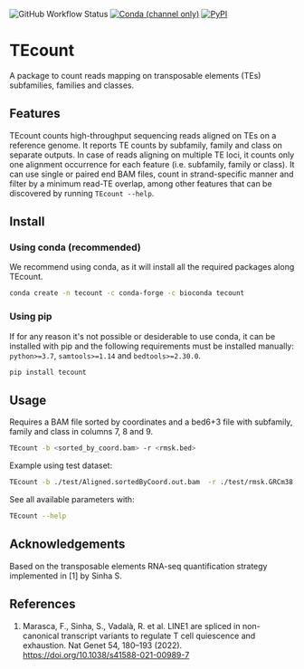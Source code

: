 ![GitHub Workflow Status](https://img.shields.io/github/workflow/status/bodegalab/tecount/Upload%20Python%20Package)
[![Conda (channel only)](https://img.shields.io/conda/vn/bioconda/tecount)](https://anaconda.org/bioconda/tecount)
[![PyPI](https://img.shields.io/pypi/v/tecount)](https://pypi.org/project/tecount/)

# TEcount

A package to count reads mapping on transposable elements (TEs) subfamilies, families and classes.

## Features

TEcount counts high-throughput sequencing reads aligned on TEs on a reference genome.
It reports TE counts by subfamily, family and class on separate outputs.
In case of reads aligning on multiple TE loci, it counts only one alignment occurrence for each feature (i.e. subfamily, family or class).
It can use single or paired end BAM files, count in strand-specific manner and filter by a minimum read-TE overlap, among other features that can be discovered by running `TEcount --help`.

## Install

### Using conda  (recommended)
We recommend using conda, as it will install all the required packages along TEcount.
```bash
conda create -n tecount -c conda-forge -c bioconda tecount
```

### Using pip
If for any reason it's not possible or desiderable to use conda, it can be installed with pip and the following requirements must be installed manually: `python>=3.7`, `samtools>=1.14` and `bedtools>=2.30.0`.
```bash
pip install tecount
```

## Usage
Requires a BAM file sorted by coordinates and a bed6+3 file with subfamily, family and class in columns 7, 8 and 9.

```bash
TEcount -b <sorted_by_coord.bam> -r <rmsk.bed>
```

Example using test dataset:
```bash
TEcount -b ./test/Aligned.sortedByCoord.out.bam  -r ./test/rmsk.GRCm38.chr19.bed.gz
```

See all available parameters with:
```bash
TEcount --help
```

## Acknowledgements
Based on the transposable elements RNA-seq quantification strategy implemented in [1] by Sinha S.

## References
1. Marasca, F., Sinha, S., Vadalà, R. et al. LINE1 are spliced in non-canonical transcript variants to regulate T cell quiescence and exhaustion. Nat Genet 54, 180–193 (2022). https://doi.org/10.1038/s41588-021-00989-7
